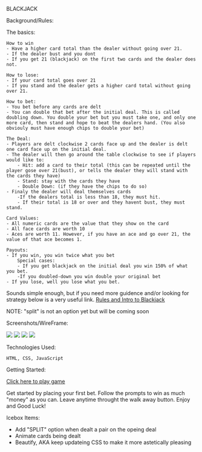 BLACKJACK

Background/Rules:

The basics: 
    
    How to win
    - Have a higher card total than the dealer without going over 21. 
    - If the dealer bust and you dont
    - If you get 21 (blackjack) on the first two cards and the dealer does not.
    
    How to lose: 
    - If your card total goes over 21
    - If you stand and the dealer gets a higher card total without going over 21. 

    How to bet: 
    - You bet before any cards are delt
    - You can double that bet after the initial deal. This is called doubling down. You double your bet but you must take one, and only one more card, then stand and hope to beat the dealers hand. (You also obviouly must have enough chips to double your bet)

    The Deal: 
    - Players are delt clockwise 2 cards face up and the dealer is delt one card face up on the initial deal. 
    - The dealer will then go around the table clockwise to see if players would like to:
        - Hit: add a card to their total (this can be repeated until the player gose over 21(bust), or tells the dealer they will stand with the cards they have)
        - Stand: stay with the cards they have
        - Double Down: (if they have the chips to do so)
    - Finaly the dealer will deal themselves cards
        -If the dealers total is less than 18, they must hit.
        - If their total is 18 or over and they havent bust, they must stand. 

    Card Values: 
    - All numeric cards are the value that they show on the card
    - All face cards are worth 10 
    - Aces are worth 11. However, if you have an ace and go over 21, the value of that ace becomes 1.
    
    Payouts:
    - If you win, you win twice what you bet
        Special cases:
        - If you get blackjack on the initial deal you win 150% of what you bet.
        -If you doubled-down you win double your original bet
    - If you lose, well you lose what you bet. 

Sounds simple enough, but if you need more guidence and/or looking for strategy below is a very useful link. 
[Rules and Intro to Blackjack](https://www.blackjackapprenticeship.com/how-to-play-blackjack/)

NOTE: "split" is not an option yet but will be coming soon

Screenshots/WireFrame:

<img src="https://i.imgur.com/5649gTZ.png">
<img src="https://i.imgur.com/oKuMZq1.png">
<img src="https://i.imgur.com/PLJtuAq.png">
<img src="https://i.imgur.com/uavNVl8.jpg">


Technologies Used:

    HTML, CSS, JavaScript

Getting Started: 

[Click here to play game](https://harrison-berek.github.io/blackjack/)

Get started by placing your first bet. Follow the prompts to win as much "money" as you can. Leave anytime throught the walk away button. Enjoy and Good Luck!


Icebox Items: 

- Add "SPLIT" option when dealt a pair on the opeing deal
- Animate cards being dealt
- Beautify, AKA keep updateing CSS to make it more astetically pleasing 


<!-- Pseudocode:
 1. Define constants 
     1.1. Create card values
     1.2. Card suits
     1.3. Card numbers/symbols
 2. Define variables
     2.1. Player chip balance
     2.2. Player card value (ARRAY)
     2.3. Dealer card value (ARRAY)
     2.4. Winner/Tie(push)
         2.4.1. Determine winner or tie
         2.4.2. update player chip balance
     2.5. Deck (will be updated after cards are played)
     2.6. discards 
 3. Store elements
     3.1. Chips bet
    3.2. Cards delt
     3.3. cards left
     3.4. chip balance


 4. Initializing
     4.1. Shuffle cards
         4.1.1 Deal cards from cards left
     4.2. Inisialize table
         4.2.1. Show  cards (dealer and player)
         4.2.2. Show starting chips
         4.2.3. show bet button
     4.3. wait for click from user

 5. Handle player interaction
     ADD BLACKJACK SCENARIO
    
     5.1. Handle bet
         5.1.1. store chips bet
         5.1.2. store remaining balance
     5.2. Show/Handle Hit/Stay
         5.2.1. Deal new card and add to player total
         5.2.2. if hit: 
             bust -> lose ()
             !bust -> add total and ask hit/stay again 
         5.2.3. if stay initiate computer turn
     <5.2.a. Handle Double Down> Only availible(button visible if player total <= 11)
         5.2.a.1. if DD
             5.2.a.1.1. bet *= 2
             5.2.a.1.2. only one more card is drawn and added to player total
     <5.2.b. Handle split> visible if player card 1 = player card 2
         5.2.b.1. if split
             5.2.b.1.1. bet *= 2
             5.2.b.1.2. split hands (DD is still an option)

     5.3. Computer/dealers turn  
         5.3.1. if card total <= 16 HIT
         5.3.2. if 17 > DCT > 21 stay
     5.4. Determine winner/push
         5.4.1. if player bust, winner = false, return
         5.4.2. else if dealer bust or player value > dealer value
             5.4.2.1. chip balance = chip balance + (bet *2) 
             <>
         5.4.3. else if player total = dealer total
             5.4.3.1. chip balance = chip balance
     5.5. if deck = 0, take cards from discards, shuffle and set = to deck
     5.6. game over 
         5.6.1. balance show deal again button
         5.6.2. balance = $1000 Great job, grab your chips and run
         5.6.3. !balance Sorry youre out of chips

 6. Handle Replay 
     6.1. reset chips
     6.2. reset board
     6.3. reset shuffle deck -->
        












